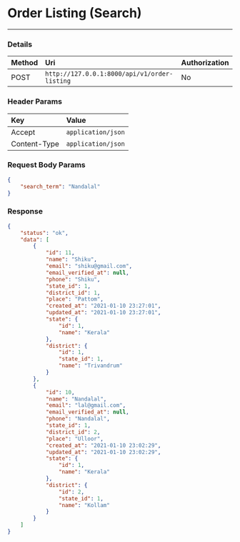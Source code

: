 # Order Listing (Search)

---

### Details

| Method | Uri                                          | Authorization |
| :----- | :------------------------------------------- | :------------ |
| POST   | `http://127.0.0.1:8000/api/v1/order-listing` | No            |

### Header Params

| Key          | Value              |
| :----------- | :----------------- |
| Accept       | `application/json` |
| Content-Type | `application/json` |


### Request Body Params

```json
{
    "search_term": "Nandalal"
}
```

### Response

```json
{
	"status": "ok",
	"data": [
		{
			"id": 11,
			"name": "Shiku",
			"email": "shiku@gmail.com",
			"email_verified_at": null,
			"phone": "Shiku",
			"state_id": 1,
			"district_id": 1,
			"place": "Pattom",
			"created_at": "2021-01-10 23:27:01",
			"updated_at": "2021-01-10 23:27:01",
			"state": {
				"id": 1,
				"name": "Kerala"
			},
			"district": {
				"id": 1,
				"state_id": 1,
				"name": "Trivandrum"
			}
		},
		{
			"id": 10,
			"name": "Nandalal",
			"email": "lal@gmail.com",
			"email_verified_at": null,
			"phone": "Nandalal",
			"state_id": 1,
			"district_id": 2,
			"place": "Ulloor",
			"created_at": "2021-01-10 23:02:29",
			"updated_at": "2021-01-10 23:02:29",
			"state": {
				"id": 1,
				"name": "Kerala"
			},
			"district": {
				"id": 2,
				"state_id": 1,
				"name": "Kollam"
			}
		}
	]
}
```
